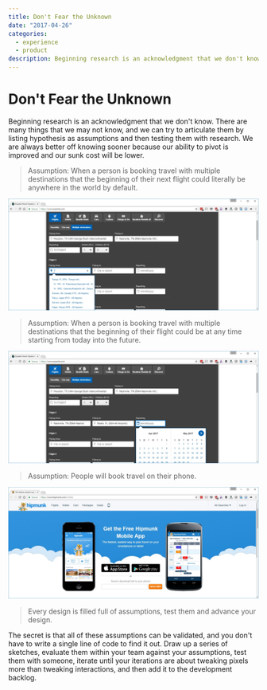 ```yaml
---
title: Don't Fear the Unknown
date: "2017-04-26"
categories: 
  - experience
  - product
description: Beginning research is an acknowledgment that we don't know. There are many things that we may not know, and we can try to articulate them by listing hypothesis as assumptions and then testing them with research. We are always better off knowing sooner because our ability to pivot is improved and our sunk cost will be lower.
---
```


# Don't Fear the Unknown
Beginning research is an acknowledgment that we don't know. There are many things that we may not know, and we can try to articulate them by listing hypothesis as assumptions and then testing them with research. We are always better off knowing sooner because our ability to pivot is improved and our sunk cost will be lower.

> Assumption: When a person is booking travel with multiple destinations that the beginning of their next flight could literally be anywhere in the world by default.

![FlyingFrom.jpg](./images/flyingfrom.jpg)

> Assumption: When a person is booking travel with multiple destinations that the beginning of their flight could be at any time starting from today into the future.

![Flight2Date.jpg](./images/flight2date.jpg)

> Assumption: People will book travel on their phone.

![hipmunkmobile.jpg](./images/hipmunkmobile.jpg)

> Every design is filled full of assumptions, test them and advance your design.

The secret is that all of these assumptions can be validated, and you don't have to write a single line of code to find it out. Draw up a series of sketches, evaluate them within your team against your assumptions, test them with someone, iterate until your iterations are about tweaking pixels more than tweaking interactions, and then add it to the development backlog.
